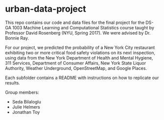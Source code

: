 # urban-data-project

This repo contains our code and data files for the final project for the DS-GA 1003 Machine Learning and Computational Statistics course taught by Professor David Rosenberg (NYU, Spring 2017). We were advised by Dr. Bonnie Ray.

For our project, we predicted the probability of a New York City restaurant exhibiting two or more critical food safety violations on its next inspection, using data from the New York Department of Health and Mental Hygiene, 311 Services, Department of Consumer Affairs, New York State Liquor Authority, Weather Underground, OpenStreetMap, and Google Places.

Each subfolder contains a README with instructions on how to replicate our results.

Group members:
* Seda Bilaloglu
* Julie Helmers
* Jonathan Toy